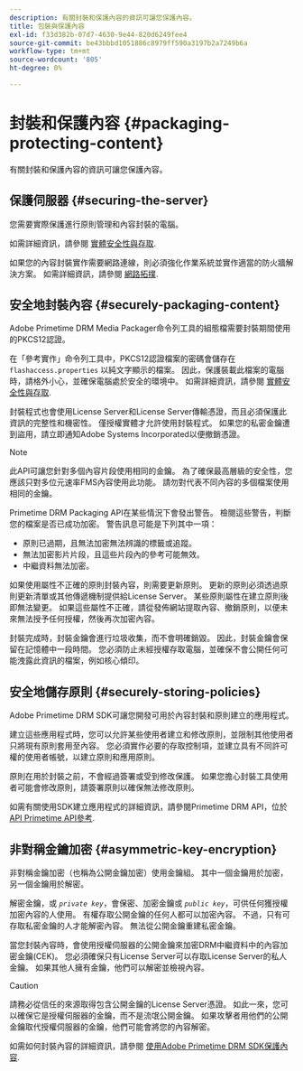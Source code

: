 ```yaml
---
description: 有關封裝和保護內容的資訊可讓您保護內容。
title: 包裝與保護內容
exl-id: f33d382b-07d7-4630-9e44-820d6249fee4
source-git-commit: be43bbbd1051886c8979ff590a3197b2a7249b6a
workflow-type: tm+mt
source-wordcount: '805'
ht-degree: 0%

---
```


# 封裝和保護內容 {#packaging-protecting-content}

有關封裝和保護內容的資訊可讓您保護內容。

## 保護伺服器 {#securing-the-server}

您需要實際保護進行原則管理和內容封裝的電腦。

如需詳細資訊，請參閱 [實體安全性與存取](../../secure-deployment-guidelines/physical-sec-and-access.md).

如果您的內容封裝實作需要網路連線，則必須強化作業系統並實作適當的防火牆解決方案。 如需詳細資訊，請參閱 [網路拓撲](../../secure-deployment-guidelines/overview/network-topology.md).

## 安全地封裝內容 {#securely-packaging-content}

Adobe Primetime DRM Media Packager命令列工具的組態檔需要封裝期間使用的PKCS12認證。

在「參考實作」命令列工具中，PKCS12認證檔案的密碼會儲存在 `flashaccess.properties` 以純文字顯示的檔案。 因此，保護裝載此檔案的電腦時，請格外小心，並確保電腦處於安全的環境中。 如需詳細資訊，請參閱 [實體安全性與存取](../../secure-deployment-guidelines/physical-sec-and-access.md).

封裝程式也會使用License Server和License Server傳輸憑證，而且必須保護此資訊的完整性和機密性。 僅授權實體才允許使用封裝程式。 如果您的私密金鑰遭到盜用，請立即通知Adobe Systems Incorporated以便撤銷憑證。

>[!NOTE]
>
>此API可讓您針對多個內容片段使用相同的金鑰。 為了確保最高層級的安全性，您應該只對多位元速率FMS內容使用此功能。 請勿對代表不同內容的多個檔案使用相同的金鑰。

Primetime DRM Packaging API在某些情況下會發出警告。 檢閱這些警告，判斷您的檔案是否已成功加密。 警告訊息可能是下列其中一項：

* 原則已過期，且無法加密無法辨識的標籤或追蹤。
* 無法加密影片片段，且這些片段內的參考可能無效。
* 中繼資料無法加密。

如果使用屬性不正確的原則封裝內容，則需要更新原則。 更新的原則必須透過原則更新清單或其他傳遞機制提供給License Server。 某些原則屬性在建立原則後即無法變更。 如果這些屬性不正確，請從發佈網站提取內容、撤銷原則，以便未來無法授予任何授權，然後再次加密內容。

封裝完成時，封裝金鑰會進行垃圾收集，而不會明確銷毀。 因此，封裝金鑰會保留在記憶體中一段時間。 您必須防止未經授權存取電腦，並確保不會公開任何可能洩露此資訊的檔案，例如核心傾印。

## 安全地儲存原則 {#securely-storing-policies}

Adobe Primetime DRM SDK可讓您開發可用於內容封裝和原則建立的應用程式。

建立這些應用程式時，您可以允許某些使用者建立和修改原則，並限制其他使用者只將現有原則套用至內容。 您必須實作必要的存取控制項，並建立具有不同許可權的使用者帳號，以建立原則和應用原則。

原則在用於封裝之前，不會經過簽署或受到修改保護。 如果您擔心封裝工具使用者可能會修改原則，請簽署原則以確保無法修改原則。

如需有關使用SDK建立應用程式的詳細資訊，請參閱Primetime DRM API，位於 [API Primetime API參考](https://help.adobe.com/en_US/primetime/api/index.html#api-Adobe_Primetime_API_References).

## 非對稱金鑰加密 {#asymmetric-key-encryption}

非對稱金鑰加密（也稱為公開金鑰加密）使用金鑰組。 其中一個金鑰用於加密，另一個金鑰用於解密。

解密金鑰，或 *`private key`*，會保密、加密金鑰或 *`public key`*，可供任何獲授權加密內容的人使用。 有權存取公開金鑰的任何人都可以加密內容。 不過，只有可存取私密金鑰的人才能解密內容。 無法從公開金鑰重建私密金鑰。

當您封裝內容時，會使用授權伺服器的公開金鑰來加密DRM中繼資料中的內容加密金鑰(CEK)。 您必須確保只有License Server可以存取License Server的私人金鑰。 如果其他人擁有金鑰，他們可以解密並檢視內容。

>[!CAUTION]
>
>請務必從信任的來源取得包含公開金鑰的License Server憑證。 如此一來，您可以確保它是授權伺服器的金鑰，而不是流氓公開金鑰。 如果攻擊者用他們的公開金鑰取代授權伺服器的金鑰，他們可能會將您的內容解密。

如需如何封裝內容的詳細資訊，請參閱 [使用Adobe Primetime DRM SDK保護內容](https://helpx.adobe.com/content/dam/help/en/primetime/drm/drm_protecting_content.pdf).
